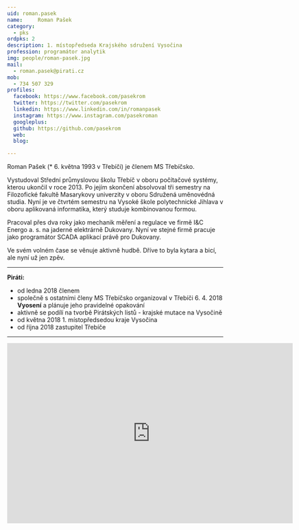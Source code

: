 ```yaml
---
uid: roman.pasek
name:     Roman Pašek
category:
  - pks
ordpks: 2
description: 1. místopředseda Krajského sdružení Vysočina
profession: programátor analytik
img: people/roman-pasek.jpg
mail:
  - roman.pasek@pirati.cz
mob:
  - 734 507 329
profiles:
  facebook: https://www.facebook.com/pasekrom 
  twitter: https://twitter.com/pasekrom
  linkedin: https://www.linkedin.com/in/romanpasek
  instagram: https://www.instagram.com/pasekroman
  googleplus: 
  github: https://github.com/pasekrom
  web: 
  blog: 

---
```


Roman Pašek (* 6. května 1993 v Třebíči) je členem MS Třebíčsko. 

Vystudoval Střední průmyslovou školu Třebíč v oboru počítačové systémy, kterou ukončil v roce 2013. Po jejím skončení absolvoval tři semestry na Filozofické fakultě Masarykovy univerzity v oboru Sdružená uměnovédná studia. Nyní je ve čtvrtém semestru na Vysoké škole polytechnické Jihlava v oboru aplikovaná informatika, který studuje kombinovanou formou.

Pracoval přes dva roky jako mechanik měření a regulace ve firmě I&C Energo a. s. na jaderné elektrárně Dukovany. Nyní ve stejné firmě pracuje jako programátor SCADA aplikací právě pro Dukovany.

Ve svém volném čase se věnuje aktivně hudbě. Dříve to byla kytara a bicí, ale nyní už jen zpěv. 

---

**Piráti:**
* od ledna 2018 členem
* společně s ostatními členy MS Třebíčsko organizoval v Třebíči 6. 4. 2018 **Vyosení** a plánuje jeho pravidelné opakování
* aktivně se podílí na tvorbě Pirátských listů - krajské mutace na Vysočině
* od května 2018 1. místopředsedou kraje Vysočina
* od října 2018 zastupitel Třebíče

---

<iframe src="https://calendar.google.com/calendar/embed?showTitle=0&amp;showPrint=0&amp;showTabs=0&amp;showCalendars=0&amp;showTz=0&amp;height=600&amp;wkst=2&amp;bgcolor=%23FFFFFF&amp;src=b38bnamjrgs591o19u6edtpkis%40group.calendar.google.com&amp;color=%23333333&amp;ctz=Europe%2FPrague" style="border-width:0" width="666" height="420" frameborder="0" scrolling="no"></iframe>
